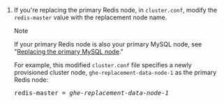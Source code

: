 1. If you're replacing the primary Redis node, in `cluster.conf`, modify the `redis-master` value with the replacement node name.

   > [!NOTE]
   > If your primary Redis node is also your primary MySQL node, see "[Replacing the primary MySQL node](#replacing-the-primary-mysql-node)."

   For example, this modified `cluster.conf` file specifies a newly provisioned cluster node, `ghe-replacement-data-node-1` as the primary Redis node:

   <pre>
   redis-master = <em>ghe-replacement-data-node-1</em>
   </pre>
